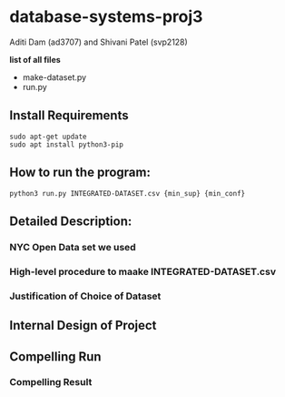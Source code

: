 # database-systems-proj3
Aditi Dam (ad3707) and Shivani Patel (svp2128)

**list of all files**
- make-dataset.py
- run.py

## Install Requirements
```angular2html
sudo apt-get update
sudo apt install python3-pip
```

## How to run the program:
```angular2html
python3 run.py INTEGRATED-DATASET.csv {min_sup} {min_conf}
```

## Detailed Description:

### NYC Open Data set we used

### High-level procedure to maake INTEGRATED-DATASET.csv

### Justification of Choice of Dataset

## Internal Design of Project

## Compelling Run

### Compelling Result


